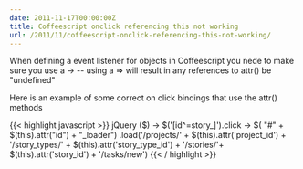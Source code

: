 ```yaml
---
date: 2011-11-17T00:00:00Z
title: Coffeescript onclick referencing this not working
url: /2011/11/coffeescript-onclick-referencing-this-not-working/
---
```


When defining a event listener for objects in Coffeescript you nede to make sure you use a -> -- using a => will result in any references to attr() be "undefined"

Here is an example of some correct on click bindings that use the attr() methods

{{< highlight javascript >}}
  jQuery ($) ->
  $('[id^=story_]').click ->
    $( "#" +  $(this).attr("id") + "_loader")
      .load('/projects/' + $(this).attr('project_id') +
      '/story_types/' + $(this).attr('story_type_id') +
      '/stories/'+ $(this).attr('story_id') + '/tasks/new')
{{< / highlight >}}
